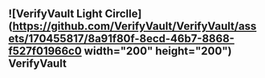 ## ![VerifyVault Light Circlle](https://github.com/VerifyVault/VerifyVault/assets/170455817/8a91f80f-8ecd-46b7-8868-f527f01966c0 width="200" height="200") VerifyVault

<!--
**VerifyVault/VerifyVault** is a ✨ _special_ ✨ repository because its `README.md` (this file) appears on your GitHub profile.

Here are some ideas to get you started:

- 🔭 I’m currently working on ...
- 🌱 I’m currently learning ...
- 👯 I’m looking to collaborate on ...
- 🤔 I’m looking for help with ...
- 💬 Ask me about ...
- 📫 How to reach me: ...
- 😄 Pronouns: ...
- ⚡ Fun fact: ...
-->
